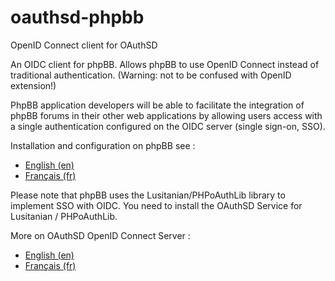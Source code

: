 # oauthsd-phpbb
OpenID Connect client for OAuthSD

An OIDC client for phpBB. Allows phpBB to use OpenID Connect instead of traditional authentication. (Warning: not to be confused with OpenID extension!)

PhpBB application developers will be able to facilitate the integration of phpBB forums in their other web applications by allowing users access with a single authentication configured on the OIDC server (single sign-on, SSO).

Installation and configuration on phpBB see : 
- <a href="https://oa.dnc.global/web/-develop-.html?lang=en#openidconnectextensionforphpbb">English (en)</a> 
- <a href="https://oa.dnc.global/web/-Ressources-pour-les-developpeurs-.html?lang=fr#extensionopenidconnectpourphpbb">Français (fr)</a>

Please note that phpBB uses the Lusitanian/PHPoAuthLib library to implement SSO with OIDC. You need to install the OAuthSD Service for Lusitanian / PHPoAuthLib.  

More on OAuthSD OpenID Connect Server :
- <a href="https://oa.dnc.global/web/-en-.html">English (en)</a>
- <a href="https://oa.dnc.global/web/-fr-.html">Français (fr)</a>

